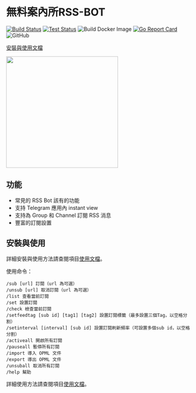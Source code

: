 # 無料案內所RSS-BOT

[![Build Status](https://github.com/makubex2010/flowerss-bot/workflows/Release/badge.svg)](https://github.com/makubex2010/flowerss-bot/actions?query=workflow%3ARelease)
[![Test Status](https://github.com/makubex2010/workflows/Test/badge.svg)](https://github.com/makubex2010/flowerss-bot/actions?query=workflow%3ATest)
![Build Docker Image](https://github.com/makubex2010//flowerss-bot/workflows/Build%20Docker%20Image/badge.svg)
[![Go Report Card](https://goreportcard.com/badge/github.com/makubex2010/flowerss-bot)](https://goreportcard.com/report/github.com/makubex2010/flowerss-bot)
![GitHub](https://img.shields.io/github/license/makubex2010/flowerss-bot.svg)

[安裝與使用文檔](https://github.com/makubex2010/RSS-BOT)  

<img src="https://github.com/rssflow/img/raw/master/images/rssflow_demo.gif" width = "300"/>

## 功能

- 常見的 RSS Bot 該有的功能
- 支持 Telegram 應用內 instant view
- 支持為 Group 和 Channel 訂閱 RSS 消息
- 豐富的訂閱設置

## 安裝與使用

詳細安裝與使用方法請查閱項目[使用文檔](https://github.com/makubex2010/RSS-BOT)。

使用命令：

```
/sub [url] 訂閱（url 為可選）
/unsub [url] 取消訂閱（url 為可選）
/list 查看當前訂閱
/set 設置訂閱
/check 檢查當前訂閱
/setfeedtag [sub id] [tag1] [tag2] 設置訂閱標籤（最多設置三個Tag，以空格分割）
/setinterval [interval] [sub id] 設置訂閱刷新頻率（可設置多個sub id，以空格分割）
/activeall 開啟所有訂閱
/pauseall 暫停所有訂閱
/import 導入 OPML 文件
/export 導出 OPML 文件
/unsuball 取消所有訂閱
/help 幫助
```
詳細使用方法請查閱項目[使用文檔](https://github.com/makubex2010/RSS-BOT)。

